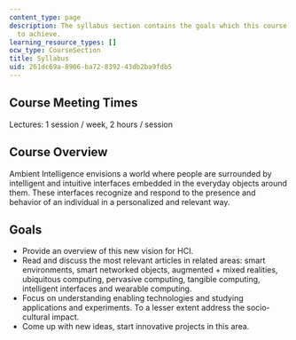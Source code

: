 ```yaml
---
content_type: page
description: The syllabus section contains the goals which this course would target
  to achieve.
learning_resource_types: []
ocw_type: CourseSection
title: Syllabus
uid: 261dc69a-8906-ba72-8392-43db2ba9fdb5
---
```


Course Meeting Times
--------------------

Lectures: 1 session / week, 2 hours / session

Course Overview
---------------

Ambient Intelligence envisions a world where people are surrounded by intelligent and intuitive interfaces embedded in the everyday objects around them. These interfaces recognize and respond to the presence and behavior of an individual in a personalized and relevant way.

Goals
-----

*   Provide an overview of this new vision for HCI.
*   Read and discuss the most relevant articles in related areas: smart environments, smart networked objects, augmented + mixed realities, ubiquitous computing, pervasive computing, tangible computing, intelligent interfaces and wearable computing.
*   Focus on understanding enabling technologies and studying applications and experiments. To a lesser extent address the socio-cultural impact.
*   Come up with new ideas, start innovative projects in this area.